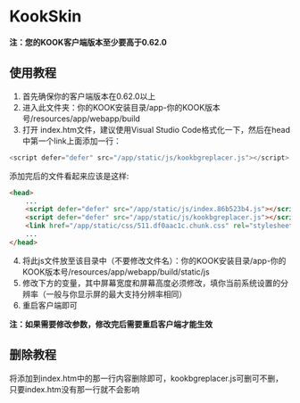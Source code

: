 # KookSkin
**注：您的KOOK客户端版本至少要高于0.62.0**

## 使用教程
1. 首先确保你的客户端版本在0.62.0以上
2. 进入此文件夹：你的KOOK安装目录/app-你的KOOK版本号/resources/app/webapp/build
3. 打开 index.htm文件，建议使用Visual Studio Code格式化一下，然后在head中第一个link上面添加一行：
```js
<script defer="defer" src="/app/static/js/kookbgreplacer.js"></script>
```
添加完后的文件看起来应该是这样:
```html
<head>
    ...
    <script defer="defer" src="/app/static/js/index.86b523b4.js"></script> <!-- index后面的8个字符可能有不同 -->
    <script defer="defer" src="/app/static/js/kookbgreplacer.js"></script>
    <link href="/app/static/css/511.df0aac1c.chunk.css" rel="stylesheet"> <!-- 放在最后一个script之后，第一个link之前 -->
    ...
</head>
```
4. 将此js文件放至该目录中（不要修改文件名）：你的KOOK安装目录/app-你的KOOK版本号/resources/app/webapp/build/static/js
5. 修改下方的变量，其中屏幕宽度和屏幕高度必须修改，填你当前系统设置的分辨率（一般与你显示屏的最大支持分辨率相同）
6. 重启客户端即可

**注：如果需要修改参数，修改完后需要重启客户端才能生效**

## 删除教程
将添加到index.htm中的那一行内容删除即可，kookbgreplacer.js可删可不删，只要index.htm没有那一行就不会影响
